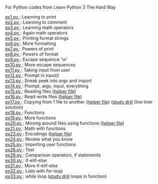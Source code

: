 For Python codes from Learn Python 3 The Hard Way

[ex1.py ](ex1.py):  Learning to print  
[ex2.py ](ex2.py):  Learning to comment  
[ex3.py ](ex3.py):  Learning math operators  
[ex4.py ](ex4.py):  Again math operators  
[ex5.py ](ex5.py):  Printing format strings  
[ex6.py ](ex6.py):  More formatting  
[ex7.py ](ex7.py):  Powers of print  
[ex8.py ](ex8.py):  Powers of format  
[ex9.py ](ex9.py):  Escape sequence '\n'  
[ex10.py ](ex10.py): More escape sequences  
[ex11.py ](ex11.py): Taking input from user  
[ex12.py ](ex12.py): Prompt in input()  
[ex13.py ](ex13.py): Sneak peek into argv and import  
[ex14.py ](ex14.py): Prompt, argv, input, everything  
[ex15.py ](ex15.py): Reading files ([helper file](ex15_sample.txt))  
[ex16.py ](ex16.py): Read-write files ([helper file](ex16_sample.txt))  
[ex17.py ](ex17.py): Copying from 1 file to another ([helper file](ex17_sample.txt)) ([study drill](ex17_SD.py) One liner solution)  
[ex18.py ](ex18.py): Functions  
[ex19.py ](ex19.py): More functions  
[ex20.py ](ex20.py): Moving around files using functions ([helper file](ex20_sample.txt))  
[ex21.py ](ex21.py): Math with functions    
[ex23.py ](ex23.py): Encodings ([helper file](languages.txt))  
[ex24.py ](ex24.py): Review what you know  
[ex25.py ](ex25.py): Importing user functions  
[ex26.py ](ex26.py): Test  
[ex29.py ](ex29.py): Comparison operators, if statements  
[ex30.py ](ex30.py): if-elif-else  
[ex31.py ](ex31.py): More if-elif-else    
[ex32.py ](ex32.py): Lists with for-loop  
[ex33.py ](ex33.py): while loop ([study drill](ex33_sd.py) loops in function)  
